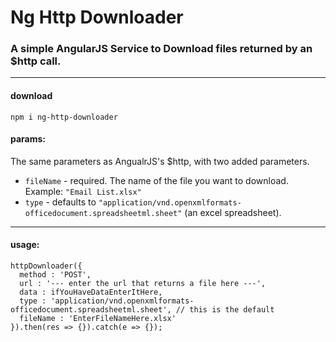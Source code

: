 # Ng Http Downloader
### A simple AngularJS Service to Download files returned by an $http call.

---
#### download
`npm i ng-http-downloader`
#### params:
The same parameters as AngualrJS's $http, with two added parameters.

- `fileName` - required.  The name of the file you want to download.  Example: `"Email List.xlsx"`
- `type` - defaults to `"application/vnd.openxmlformats-officedocument.spreadsheetml.sheet"` (an excel spreadsheet).

---
#### usage:
```
httpDownloader({
  method : 'POST',
  url : '--- enter the url that returns a file here ---',
  data : ifYouHaveDataEnterItHere,
  type : 'application/vnd.openxmlformats-officedocument.spreadsheetml.sheet', // this is the default
  fileName : 'EnterFileNameHere.xlsx'
}).then(res => {}).catch(e => {});
```